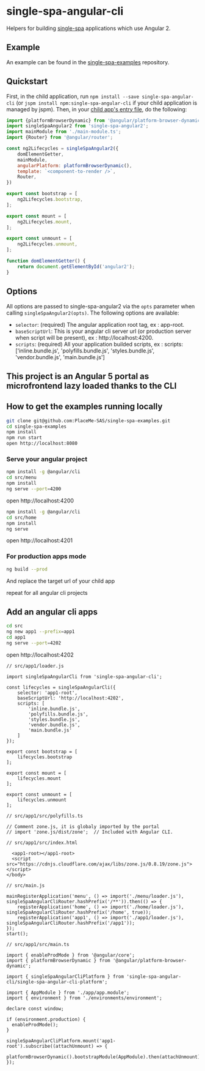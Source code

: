# single-spa-angular-cli
Helpers for building [single-spa](https://github.com/CanopyTax/single-spa) applications which use Angular 2.

## Example
An example can be found in the [single-spa-examples](https://github.com/CanopyTax/single-spa-examples/blob/master/src/angular-cli/angular-cli.app.js) repository.

## Quickstart
First, in the child application, run `npm install --save single-spa-angular-cli` (or `jspm install npm:single-spa-angular-cli` if your child application is managed by jspm). Then, in your [child app's entry file](https://github.com/CanopyTax/single-spa/blob/docs-1/docs/configuring-child-applications.md#the-entry-file), do the following:

```js
import {platformBrowserDynamic} from '@angular/platform-browser-dynamic';
import singleSpaAngular2 from 'single-spa-angular2';
import mainModule from './main-module.ts';
import {Router} from '@angular/router';

const ng2Lifecycles = singleSpaAngular2({
	domElementGetter,
	mainModule,
	angularPlatform: platformBrowserDynamic(),
	template: `<component-to-render />`,
	Router,
})

export const bootstrap = [
	ng2Lifecycles.bootstrap,
];

export const mount = [
	ng2Lifecycles.mount,
];

export const unmount = [
	ng2Lifecycles.unmount,
];

function domElementGetter() {
	return document.getElementById('angular2');
}
```

## Options

All options are passed to single-spa-angular2 via the `opts` parameter when calling `singleSpaAngular2(opts)`. The following options are available:

- `selector`: (required) The angular application root tag, ex : app-root.
- `baseScriptUrl`: This is your angular cli server url (or production server when script will be present), ex : http://localhost:4200.
- `scripts`: (required) All your application builded scripts, ex : scripts: ['inline.bundle.js', 'polyfills.bundle.js', 'styles.bundle.js', 'vendor.bundle.js', 'main.bundle.js']

## This project is an Angular 5 portal as microfrontend lazy loaded thanks to the CLI

## How to get the examples running locally
```bash
git clone git@github.com:PlaceMe-SAS/single-spa-examples.git
cd single-spa-examples
npm install
npm run start
open http://localhost:8080
```

### Serve your angular project
```bash
npm install -g @angular/cli
cd src/menu
npm install
ng serve --port=4200
```
open http://localhost:4200

```bash
npm install -g @angular/cli
cd src/home
npm install
ng serve
```
open http://localhost:4201

### For production apps mode
```bash
ng build --prod
```
And replace the target url of your child app

repeat for all angular cli projects

## Add an angular cli apps
```bash
cd src
ng new app1 --prefix=app1
cd app1
ng serve --port=4202
```
open http://localhost:4202

```
// src/app1/loader.js

import singleSpaAngularCli from 'single-spa-angular-cli';

const lifecycles = singleSpaAngularCli({
    selector: 'app1-root',
    baseScriptUrl: 'http://localhost:4202',
    scripts: [
        'inline.bundle.js',
        'polyfills.bundle.js',
        'styles.bundle.js',
        'vendor.bundle.js',
        'main.bundle.js'
    ]
});

export const bootstrap = [
    lifecycles.bootstrap
];

export const mount = [
    lifecycles.mount
];

export const unmount = [
    lifecycles.unmount
];
```

```
// src/app1/src/polyfills.ts

// Comment zone.js, it is globaly imported by the portal
// import 'zone.js/dist/zone';  // Included with Angular CLI.
```

```
// src/app1/src/index.html

  <app1-root></app1-root>
  <script src="https://cdnjs.cloudflare.com/ajax/libs/zone.js/0.8.19/zone.js"></script>
</body>
```

```
// src/main.js

mainRegisterApplication('menu', () => import('./menu/loader.js'), singleSpaAngularCliRouter.hashPrefix('/**')).then(() => {
    registerApplication('home', () => import('./home/loader.js'), singleSpaAngularCliRouter.hashPrefix('/home', true));
    registerApplication('app1', () => import('./app1/loader.js'), singleSpaAngularCliRouter.hashPrefix('/app1'));
});
start();
```

```
// src/app1/src/main.ts

import { enableProdMode } from '@angular/core';
import { platformBrowserDynamic } from '@angular/platform-browser-dynamic';

import { singleSpaAngularCliPlatform } from 'single-spa-angular-cli/single-spa-angular-cli-platform';

import { AppModule } from './app/app.module';
import { environment } from './environments/environment';

declare const window;

if (environment.production) {
  enableProdMode();
}

singleSpaAngularCliPlatform.mount('app1-root').subscribe((attachUnmount) => {
  platformBrowserDynamic().bootstrapModule(AppModule).then(attachUnmount);
});
```
